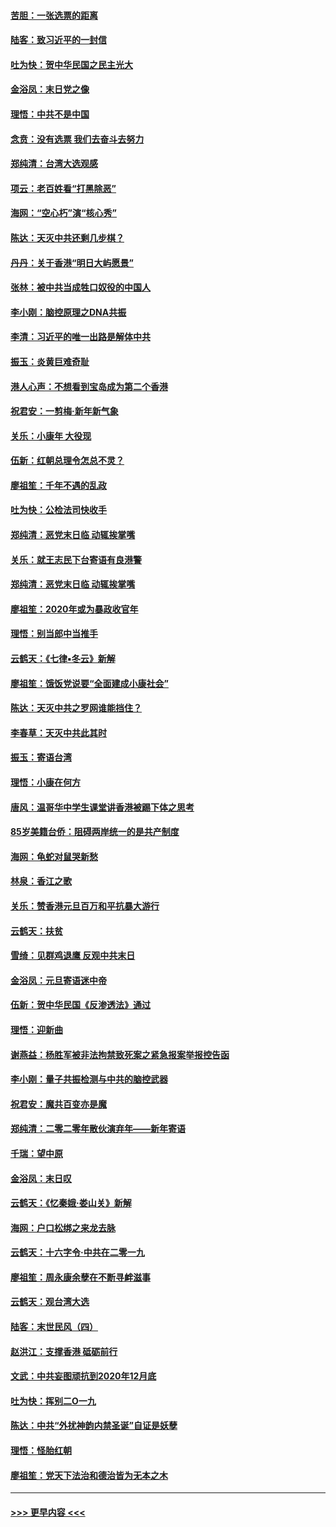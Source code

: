 #### [苦胆：一张选票的距离](../pages/nsc993/n11788914.md?t=01131102) 
#### [陆客：致习近平的一封信](../pages/nsc993/n11788867.md?t=01131102) 
#### [吐为快：贺中华民国之民主光大](../pages/nsc993/n11788618.md?t=01131102) 
#### [金浴凤：末日党之像](../pages/nsc993/n11787475.md?t=01131102) 
#### [理悟：中共不是中国](../pages/nsc993/n11787463.md?t=01131102) 
#### [念贲：没有选票  我们去奋斗去努力](../pages/nsc993/n11787398.md?t=01131102) 
#### [郑纯清：台湾大选观感](../pages/nsc993/n11786210.md?t=01131102) 
#### [项云：老百姓看“打黑除恶”](../pages/nsc993/n11785398.md?t=01131102) 
#### [海网：“空心朽”演“核心秀”](../pages/nsc993/n11783874.md?t=01131102) 
#### [陈达：天灭中共还剩几步棋？](../pages/nsc993/n11783719.md?t=01131102) 
#### [丹丹：关于香港“明日大屿愿景”](../pages/nsc993/n11783273.md?t=01131102) 
#### [张林：被中共当成牲口奴役的中国人](../pages/nsc993/n11782397.md?t=01131102) 
#### [李小刚：脑控原理之DNA共振](../pages/nsc993/n11780962.md?t=01131102) 
#### [李清：习近平的唯一出路是解体中共](../pages/nsc993/n11780866.md?t=01131102) 
#### [振玉：炎黄巨难奇耻](../pages/nsc993/n11779632.md?t=01131102) 
#### [港人心声：不想看到宝岛成为第二个香港](../pages/nsc993/n11778817.md?t=01131102) 
#### [祝君安：一剪梅‧新年新气象](../pages/nsc993/n11776340.md?t=01131102) 
#### [关乐：小康年 大役现](../pages/nsc993/n11774213.md?t=01131102) 
#### [伍新：红朝总理令怎总不灵？](../pages/nsc993/n11770813.md?t=01131102) 
#### [廖祖笙：千年不遇的乱政](../pages/nsc993/n11770373.md?t=01131102) 
#### [吐为快：公检法司快收手](../pages/nsc993/n11770359.md?t=01131102) 
#### [郑纯清：恶党末日临 动辄挨掌嘴](../pages/nsc993/n11769912.md?t=01131102) 
#### [关乐：就王志民下台寄语有良港警](../pages/nsc993/n11769903.md?t=01131102) 
#### [郑纯清：恶党末日临 动辄挨掌嘴](../pages/nsc993/n11769356.md?t=01131102) 
#### [廖祖笙：2020年或为暴政收官年](../pages/nsc993/n11768216.md?t=01131102) 
#### [理悟：别当郎中当推手](../pages/nsc993/n11768243.md?t=01131102) 
#### [云鹤天：《七律▪冬云》新解](../pages/nsc993/n11768204.md?t=01131102) 
#### [廖祖笙：饿饭党说要“全面建成小康社会”](../pages/nsc993/n11767482.md?t=01131102) 
#### [陈达：天灭中共之罗网谁能挡住？](../pages/nsc993/n11767465.md?t=01131102) 
#### [李春草：天灭中共此其时](../pages/nsc993/n11767452.md?t=01131102) 
#### [振玉：寄语台湾](../pages/nsc993/n11767432.md?t=01131102) 
#### [理悟：小康在何方](../pages/nsc993/n11767394.md?t=01131102) 
#### [唐风：温哥华中学生课堂讲香港被踢下体之思考](../pages/nsc993/n11766848.md?t=01131102) 
#### [85岁美籍台侨：阻碍两岸统一的是共产制度](../pages/nsc993/n11765043.md?t=01131102) 
#### [海网：龟蛇对鼠哭新愁](../pages/nsc993/n11764895.md?t=01131102) 
#### [林泉：香江之歌](../pages/nsc993/n11764415.md?t=01131102) 
#### [关乐：赞香港元旦百万和平抗暴大游行](../pages/nsc993/n11764382.md?t=01131102) 
#### [云鹤天：扶贫](../pages/nsc993/n11764245.md?t=01131102) 
#### [雪绮：见群鸡退鹰  反观中共末日](../pages/nsc993/n11762112.md?t=01131102) 
#### [金浴凤：元旦寄语迷中帝](../pages/nsc993/n11761788.md?t=01131102) 
#### [伍新：贺中华民国《反渗透法》通过](../pages/nsc993/n11761994.md?t=01131102) 
#### [理悟：迎新曲](../pages/nsc993/n11761152.md?t=01131102) 
#### [谢燕益：杨胜军被非法拘禁致死案之紧急报案举报控告函](../pages/nsc993/n11756134.md?t=01131102) 
#### [李小刚：量子共振检测与中共的脑控武器](../pages/nsc993/n11754518.md?t=01131102) 
#### [祝君安：魔共百变亦是魔](../pages/nsc993/n11754469.md?t=01131102) 
#### [郑纯清：二零二零年散伙演弃年——新年寄语](../pages/nsc993/n11754195.md?t=01131102) 
#### [千瑞：望中原](../pages/nsc993/n11754159.md?t=01131102) 
#### [金浴凤：末日叹](../pages/nsc993/n11752359.md?t=01131102) 
#### [云鹤天：《忆秦娥‧娄山关》新解](../pages/nsc993/n11752348.md?t=01131102) 
#### [海网：户口松绑之来龙去脉](../pages/nsc993/n11752328.md?t=01131102) 
#### [云鹤天：十六字令‧中共在二零一九](../pages/nsc993/n11752305.md?t=01131102) 
#### [廖祖笙：周永康余孽在不断寻衅滋事](../pages/nsc993/n11751013.md?t=01131102) 
#### [云鹤天：观台湾大选](../pages/nsc993/n11751007.md?t=01131102) 
#### [陆客：末世民风（四）](../pages/nsc993/n11749203.md?t=01131102) 
#### [赵洪江：支撑香港 砥砺前行](../pages/nsc993/n11748482.md?t=01131102) 
#### [文武：中共妄图顽抗到2020年12月底](../pages/nsc993/n11748446.md?t=01131102) 
#### [吐为快：挥别二O一九](../pages/nsc993/n11748411.md?t=01131102) 
#### [陈达：中共“外扰神韵内禁圣诞”自证是妖孽](../pages/nsc993/n11748226.md?t=01131102) 
#### [理悟：怪胎红朝](../pages/nsc993/n11748206.md?t=01131102) 
#### [廖祖笙：党天下法治和德治皆为无本之木](../pages/nsc993/n11748135.md?t=01131102) 

----
#### [ >>> 更早内容 <<< ](../indexes/nsc993-earlier.md)
